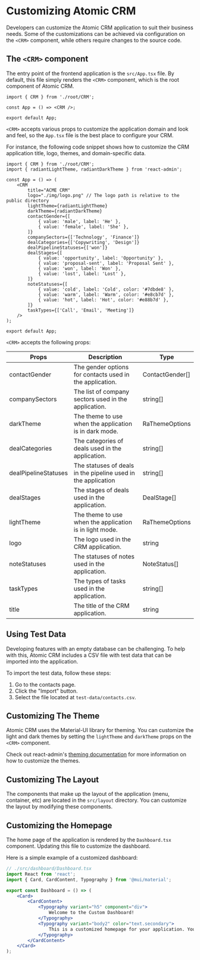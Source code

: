 # Customizing Atomic CRM

Developers can customize the Atomic CRM application to suit their business needs. Some of the customizations can be achieved via configuration on the `<CRM>` component, while others require changes to the source code.

## The `<CRM>` component

The entry point of the frontend application is the `src/App.tsx` file. By default, this file simply renders the `<CRM>` component, which is the root component of Atomic CRM.

```tsx
import { CRM } from './root/CRM';

const App = () => <CRM />;

export default App;
```

`<CRM>` accepts various props to customize the application domain and look and feel, so the `App.tsx` file is the best place to configure your CRM.

For instance, the following code snippet shows how to customize the CRM application title, logo, themes, and domain-specific data.

```tsx
import { CRM } from './root/CRM';
import { radiantLightTheme, radiantDarkTheme } from 'react-admin';

const App = () => (
    <CRM
        title="ACME CRM"
        logo="./img/logo.png" // The logo path is relative to the public directory
        lightTheme={radiantLightTheme}
        darkTheme={radiantDarkTheme}
        contactGender={[
            { value: 'male', label: 'He' },
            { value: 'female', label: 'She' },
        ]}
        companySectors={['Technology', 'Finance']}
        dealCategories={['Copywriting', 'Design']}
        dealPipelineStatuses={['won']}
        dealStages={[
            { value: 'opportunity', label: 'Opportunity' },
            { value: 'proposal-sent', label: 'Proposal Sent' },
            { value: 'won', label: 'Won' },
            { value: 'lost', label: 'Lost' },
        ]}
        noteStatuses={[
            { value: 'cold', label: 'Cold', color: '#7dbde8' },
            { value: 'warm', label: 'Warm', color: '#e8cb7d' },
            { value: 'hot', label: 'Hot', color: '#e88b7d' },
        ]}
        taskTypes={['Call', 'Email', 'Meeting']}
    />
);

export default App;
```

`<CRM>` accepts the following props:

| Props                 | Description                                                           | Type            |
|-----------------------|-----------------------------------------------------------------------|-----------------|
| contactGender         | The gender options for contacts used in the application.              | ContactGender[] |
| companySectors        | The list of company sectors used in the application.                  |  string[]       |
| darkTheme             | The theme to use when the application is in dark mode.                | RaThemeOptions  |
| dealCategories        | The categories of deals used in the application.                      | string[]        |
| dealPipelineStatuses  | The statuses of deals in the pipeline used in the application         | string[]        |
| dealStages            | The stages of deals used in the application.                          | DealStage[]     |
| lightTheme            | The theme to use when the application is in light mode.               | RaThemeOptions  |
| logo                  | The logo used in the CRM application.                                 | string          |
| noteStatuses          | The statuses of notes used in the application.                        | NoteStatus[]    |
| taskTypes             | The types of tasks used in the application.                           | string[]        |
| title                 | The title of the CRM application.                                     | string          |

## Using Test Data

Developing features with an empty database can be challenging. To help with this, Atomic CRM includes a CSV file with test data that can be imported into the application.

To import the test data, follow these steps:

1. Go to the contacts page.
2. Click the "Import" button.
3. Select the file located at `test-data/contacts.csv`.

## Customizing The Theme

Atomic CRM uses the Material-UI library for theming. You can customize the light and dark themes by setting the `lightTheme` and `darkTheme` props on the `<CRM>` component.

Check out react-admin's [theming documentation](https://marmelab.com/react-admin/Theming.html) for more information on how to customize the themes.

## Customizing The Layout

The components that make up the layout of the application (menu, container, etc) are located in the `src/layout` directory. You can customize the layout by modifying these components.

## Customizing the Homepage

The home page of the application is rendered by the `Dashboard.tsx` component. Updating this file to customize the dashboard.

Here is a simple example of a customized dashboard:

```jsx
// ./src/dashboard/Dashboard.tsx
import React from 'react';
import { Card, CardContent, Typography } from '@mui/material';

export const Dashboard = () => (
    <Card>
        <CardContent>
            <Typography variant="h5" component="div">
                Welcome to the Custom Dashboard!
            </Typography>
            <Typography variant="body2" color="text.secondary">
                This is a customized homepage for your application. You can add any components or content here to suit your needs.
            </Typography>
        </CardContent>
    </Card>
);
```